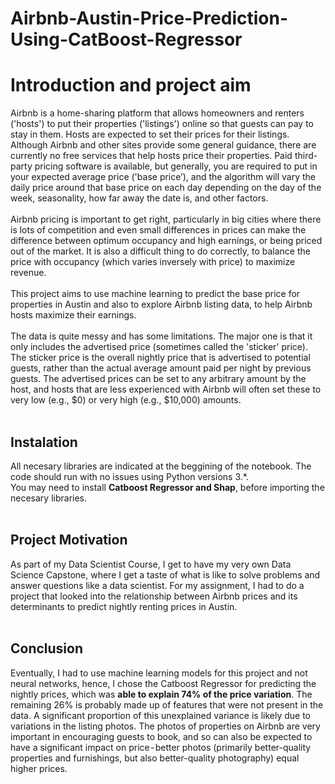 # Airbnb-Austin-Price-Prediction-Using-CatBoost-Regressor
# **Introduction and project aim**<br>
Airbnb is a home-sharing platform that allows homeowners and renters ('hosts') to put their properties ('listings') online so that guests can pay to stay in them. Hosts are expected to set their prices for their listings. Although Airbnb and other sites provide some general guidance, there are currently no free services that help hosts price their properties. Paid third-party pricing software is available, but generally, you are required to put in your expected average price ('base price’), and the algorithm will vary the daily price around that base price on each day depending on the day of the week, seasonality, how far away the date is, and other factors.
<br>
<br>
Airbnb pricing is important to get right, particularly in big cities where there is lots of competition and even small differences in prices can make the difference between optimum occupancy and high earnings, or being priced out of the market. It is also a difficult thing to do correctly, to balance the price with occupancy (which varies inversely with price) to maximize revenue.<br>
<br>
This project aims to use machine learning to predict the base price for properties in Austin and also to explore Airbnb listing data, to help Airbnb hosts maximize their earnings.<br>
<br>
The data is quite messy and has some limitations. The major one is that it only includes the advertised price (sometimes called the 'sticker' price). The sticker price is the overall nightly price that is advertised to potential guests, rather than the actual average amount paid per night by previous guests. The advertised prices can be set to any arbitrary amount by the host, and hosts that are less experienced with Airbnb will often set these to very low (e.g., $0) or very high (e.g., $10,000) amounts.<br>
<br>
## **Instalation**<br>
All necesary libraries are indicated at the beggining of the notebook. The code should run with no issues using Python versions 3.*.<br>
You may need to install **Catboost Regressor and Shap**, before importing the necesary libraries.<br>
<br>
## **Project Motivation**<br>
As part of my Data Scientist Course, I get to have my very own Data Science Capstone, where I get a taste of what is like to solve problems and answer questions like a data scientist. For my assignment, I had to do a project that looked into the relationship between Airbnb prices and its determinants to predict nightly renting prices in Austin.<br>
<br>
## **Conclusion**<br>
Eventually, I had to use machine learning models for this project and not neural networks, hence, I chose the Catboost Regressor for predicting the nightly prices, which was **able to explain 74% of the price variation**. The remaining 26% is probably made up of features that were not present in the data. A significant proportion of this unexplained variance is likely due to variations in the listing photos. The photos of properties on Airbnb are very important in encouraging guests to book, and so can also be expected to have a significant impact on price - better photos (primarily better-quality properties and furnishings, but also better-quality photography) equal higher prices.
